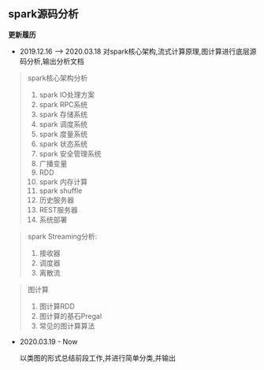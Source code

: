 ## spark源码分析

**更新履历**

+ 2019.12.16 --> 2020.03.18 	对spark核心架构,流式计算原理,图计算进行底层源码分析,输出分析文档

> spark核心架构分析
>
> 1. spark IO处理方案
> 2. spark RPC系统
> 3. spark 存储系统
> 4. spark 调度系统
> 5. spark 度量系统
> 6. spark 状态系统
> 7. spark 安全管理系统
> 8. 广播变量
> 9. RDD
> 10. spark 内存计算
> 11. spark shuffle
> 12. 历史服务器
> 13. REST服务器
> 14. 系统部署

> spark Streaming分析:
>
> 1. 接收器
> 2. 调度器
> 3. 离散流

> 图计算
>
> 1. 图计算RDD
> 2. 图计算的基石Pregal
> 3. 常见的图计算算法

+ 2020.03.19 - Now

  以类图的形式总结前段工作,并进行简单分类,并输出